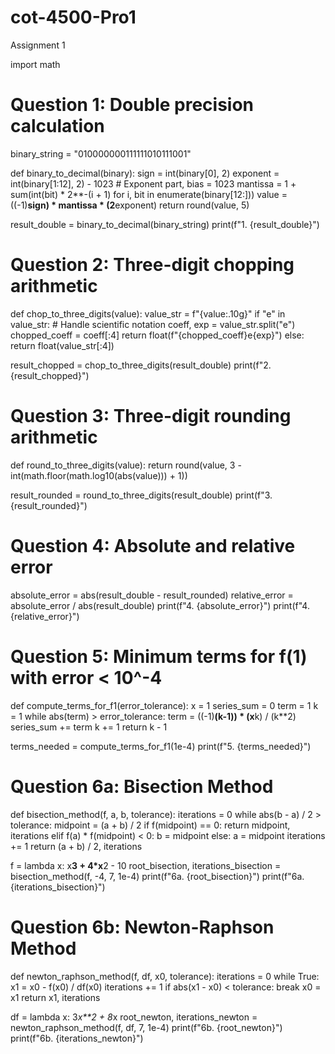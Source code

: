 # cot-4500-Pro1
Assignment 1


import math

# Question 1: Double precision calculation
binary_string = "010000000111111010111001"

def binary_to_decimal(binary):
    sign = int(binary[0], 2)
    exponent = int(binary[1:12], 2) - 1023  # Exponent part, bias = 1023
    mantissa = 1 + sum(int(bit) * 2**-(i + 1) for i, bit in enumerate(binary[12:]))
    value = ((-1)**sign) * mantissa * (2**exponent)
    return round(value, 5)

result_double = binary_to_decimal(binary_string)
print(f"1. {result_double}")

# Question 2: Three-digit chopping arithmetic
def chop_to_three_digits(value):
    value_str = f"{value:.10g}"
    if "e" in value_str:  # Handle scientific notation
        coeff, exp = value_str.split("e")
        chopped_coeff = coeff[:4]
        return float(f"{chopped_coeff}e{exp}")
    else:
        return float(value_str[:4])

result_chopped = chop_to_three_digits(result_double)
print(f"2. {result_chopped}")

# Question 3: Three-digit rounding arithmetic
def round_to_three_digits(value):
    return round(value, 3 - int(math.floor(math.log10(abs(value))) + 1))

result_rounded = round_to_three_digits(result_double)
print(f"3. {result_rounded}")

# Question 4: Absolute and relative error
absolute_error = abs(result_double - result_rounded)
relative_error = absolute_error / abs(result_double)
print(f"4. {absolute_error}")
print(f"4. {relative_error}")

# Question 5: Minimum terms for f(1) with error < 10^-4
def compute_terms_for_f1(error_tolerance):
    x = 1
    series_sum = 0
    term = 1
    k = 1
    while abs(term) > error_tolerance:
        term = ((-1)**(k-1)) * (x**k) / (k**2)
        series_sum += term
        k += 1
    return k - 1

terms_needed = compute_terms_for_f1(1e-4)
print(f"5. {terms_needed}")

# Question 6a: Bisection Method
def bisection_method(f, a, b, tolerance):
    iterations = 0
    while abs(b - a) / 2 > tolerance:
        midpoint = (a + b) / 2
        if f(midpoint) == 0:
            return midpoint, iterations
        elif f(a) * f(midpoint) < 0:
            b = midpoint
        else:
            a = midpoint
        iterations += 1
    return (a + b) / 2, iterations

f = lambda x: x**3 + 4*x**2 - 10
root_bisection, iterations_bisection = bisection_method(f, -4, 7, 1e-4)
print(f"6a. {root_bisection}")
print(f"6a. {iterations_bisection}")

# Question 6b: Newton-Raphson Method
def newton_raphson_method(f, df, x0, tolerance):
    iterations = 0
    while True:
        x1 = x0 - f(x0) / df(x0)
        iterations += 1
        if abs(x1 - x0) < tolerance:
            break
        x0 = x1
    return x1, iterations


df = lambda x: 3*x**2 + 8*x
root_newton, iterations_newton = newton_raphson_method(f, df, 7, 1e-4)
print(f"6b. {root_newton}")
print(f"6b. {iterations_newton}")
